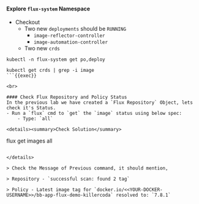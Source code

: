 #### Explore `flux-system` Namespace
- Checkout
    - Two new `deployments` should be `RUNNING`
        - `image-reflector-controller`
        - `image-automation-controller`
    - Two new `crds`

```
kubectl -n flux-system get po,deploy

kubectl get crds | grep -i image
```{{exec}}

<br>

#### Check Flux Repository and Policy Status
In the previous lab we have created a `Flux Repository` Object, lets check it's Status.
- Run a `flux` cmd to `get` the `image` status using below spec:
    - Type: `all`

<details><summary>Check Solution</summary>

```
flux get images all
```{{exec}}

</details>

> Check the Message of Previous command, it should mention, 

> Repository - `successful scan: found 2 tag`

> Policy - Latest image tag for `docker.io/<<YOUR-DOCKER-USERNAME>>/bb-app-flux-demo-killercoda` resolved to: `7.8.1`